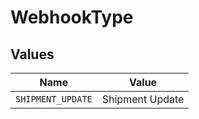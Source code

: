 # WebhookType


## Values

| Name              | Value             |
| ----------------- | ----------------- |
| `SHIPMENT_UPDATE` | Shipment Update   |